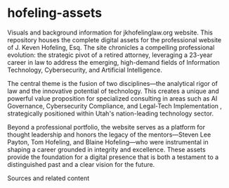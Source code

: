 # hofeling-assets
Visuals and background information for jkhofelinglaw.org website.
This repository houses the complete digital assets for the professional website of J. Keven Hofeling, Esq. The site chronicles a compelling professional evolution: the strategic pivot of a retired attorney, leveraging a 23-year career in law  to address the emerging, high-demand fields of Information Technology, Cybersecurity, and Artificial Intelligence.   

The central theme is the fusion of two disciplines—the analytical rigor of law and the innovative potential of technology. This creates a unique and powerful value proposition for specialized consulting in areas such as AI Governance, Cybersecurity Compliance, and Legal-Tech Implementation , strategically positioned within Utah's nation-leading technology sector.   

Beyond a professional portfolio, the website serves as a platform for thought leadership and honors the legacy of the mentors—Steven Lee Payton, Tom Hofeling, and Blaine Hofeling—who were instrumental in shaping a career grounded in integrity and excellence. These assets provide the foundation for a digital presence that is both a testament to a distinguished past and a clear vision for the future.


Sources and related content
